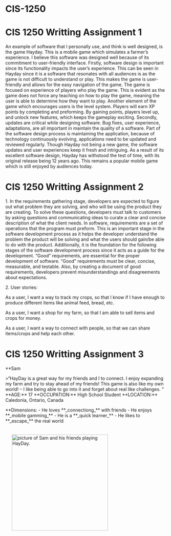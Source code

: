 # CIS-1250 
<html>

<head>
  <title>CIS*1250</title>
  <meta name="google" content="notranslate">
</head>

<body>
  <h1>CIS 1250 Writting Assignment 1</h1>
  <p>An example of software that I personally use, and think is well designed, is the game Hayday. This is a mobile game which simulates a farmer’s experience. I believe this software was designed well because of its commitment to user-friendly interface. Firstly, software design is important since its functionality impacts the user’s experience. This can be seen in Hayday since it is a software that resonates with all audiences is as the game is not difficult to understand or play. This makes the game is user-friendly and allows for the easy navigation of the game. The game is focused on experience of players who play the game. This is evident as the game does not force any teaching on how to play the game, meaning the user is able to determine how they want to play. Another element of the game which encourages users is the level system. Players will earn XP points by completing and preforming. By gaining points, players level up, and unlock new features, which keeps the gameplay exciting. Secondly, updates are critical while designing software. Bug fixes, user experience, adaptations, are all important in maintain the quality of a software. Part of the software design process is maintaining the application, because of technology continuously evolving, applications need to be updated and reviewed regularly. Though Hayday not being a new game, the software updates and user experiences keep it fresh and intriguing. As a result of its excellent software design, Hayday has withstood the test of time, with its original release being 12 years ago. This remains a popular mobile game which is still enjoyed by audiences today. </p>
</body>

<body>
  <h1>CIS 1250 Writting Assignment 2</h1>
  <p>1.	In the requirements gathering stage, developers are expected to figure out what problem they are solving, and who will be using the product they are creating. To solve these questions, developers must talk to customers by asking questions and communicating ideas to curate a clear and concise description of what the client needs. In software, requirements are a set of operations that the program must preform. This is an important stage in the software development process as it helps the developer understand the problem the product will be solving and what the users should gain/be able to do with the product. Additionally, it is the foundation for the following stages of the software development process since it acts as a guide for the development. “Good” requirements, are essential for the proper development of software. “Good” requirements must be clear, concise, measurable, and testable. Also, by creating a document of good requirements, developers prevent misunderstandings and disagreements about expectations.</p>
  <p>2.	User stories:</p>
  <p>As a user, I want a way to track my crops, so that I know if I have enough to produce different items like animal feed, bread, etc.</p>
  <p>As a user, I want a shop for my farm, so that I am able to sell items and crops for money.</p>
  <p>As a user, I want a way to connect with people, so that we can share items/crops and help each other. </p>
</body>

<body>
  <h1>CIS 1250 Writting Assignment 3</h1>
  <p>**Sam</p>
  <p>
    >“HayDay is a great way for my friends and I to connect. I enjoy expanding my farm and try to stay ahead of my friends! This game is also like my own world! – I like being able to go into it and forget about real like challenges. ” 
  **AGE:** 17
  **OCCUPATION:** High School Student
  **LOCATION:** Caledonia, Ontario, Canada
  </p>
  <p>**Dimensions:
      - He loves **_connectiong_** with friends
      - He enjoys **_mobile gamming_**
      - He is a **_quick learner_**
      - He likes to **_escape_** the real world</p>
  <img align='center' src='WA3.jpg' hspace='20' vspace='20' width='300'
alt='picture of Sam and his friends playing HayDay.'/>
</body>


</html>
